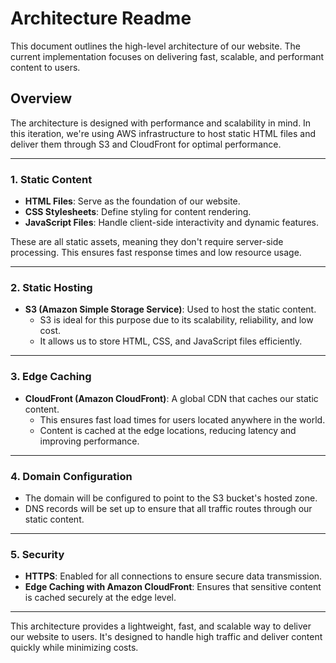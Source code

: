 # Architecture Readme

This document outlines the high-level architecture of our website. The current implementation focuses on delivering fast, scalable, and performant content to users.

## Overview
The architecture is designed with performance and scalability in mind. In this iteration, we're using AWS infrastructure to host static HTML files and deliver them through S3 and CloudFront for optimal performance.

---

### 1. Static Content
- **HTML Files**: Serve as the foundation of our website.
- **CSS Stylesheets**: Define styling for content rendering.
- **JavaScript Files**: Handle client-side interactivity and dynamic features.

These are all static assets, meaning they don't require server-side processing. This ensures fast response times and low resource usage.

---

### 2. Static Hosting
- **S3 (Amazon Simple Storage Service)**: Used to host the static content.
  - S3 is ideal for this purpose due to its scalability, reliability, and low cost.
  - It allows us to store HTML, CSS, and JavaScript files efficiently.

---

### 3. Edge Caching
- **CloudFront (Amazon CloudFront)**: A global CDN that caches our static content.
  - This ensures fast load times for users located anywhere in the world.
  - Content is cached at the edge locations, reducing latency and improving performance.

---

### 4. Domain Configuration
- The domain will be configured to point to the S3 bucket's hosted zone.
- DNS records will be set up to ensure that all traffic routes through our static content.

---

### 5. Security
- **HTTPS**: Enabled for all connections to ensure secure data transmission.
- **Edge Caching with Amazon CloudFront**: Ensures that sensitive content is cached securely at the edge level.

---

This architecture provides a lightweight, fast, and scalable way to deliver our website to users. It's designed to handle high traffic and deliver content quickly while minimizing costs.
